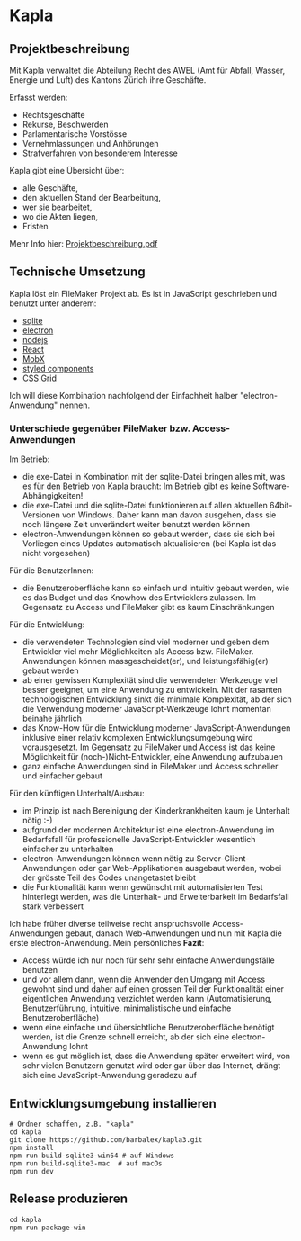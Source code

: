 # Kapla #

## Projektbeschreibung ##

Mit Kapla verwaltet die Abteilung Recht des AWEL (Amt für Abfall, Wasser, Energie und Luft) des Kantons Zürich ihre Geschäfte.

Erfasst werden:

- Rechtsgeschäfte
- Rekurse, Beschwerden
- Parlamentarische Vorstösse
- Vernehmlassungen und Anhörungen
- Strafverfahren von besonderem Interesse

Kapla gibt eine Übersicht über:

- alle Geschäfte,
- den aktuellen Stand der Bearbeitung,
- wer sie bearbeitet,
- wo die Akten liegen,
- Fristen

Mehr Info hier: [Projektbeschreibung.pdf](https://github.com/barbalex/kapla3/raw/master/app/etc/Projektbeschreibung.pdf)

## Technische Umsetzung

Kapla löst ein FileMaker Projekt ab.
Es ist in JavaScript geschrieben und benutzt unter anderem:

- [sqlite](http://sqlite.org)
- [electron](http://electron.atom.io)
- [nodejs](https://nodejs.org)
- [React](https://facebook.github.io/react)
- [MobX](https://github.com/mobxjs/mobx)
- [styled components](https://github.com/styled-components/styled-components)
- [CSS Grid](https://developer.mozilla.org/en-US/docs/Web/CSS/grid)

Ich will diese Kombination nachfolgend der Einfachheit halber "electron-Anwendung" nennen.

### Unterschiede gegenüber FileMaker bzw. Access-Anwendungen

Im Betrieb:

- die exe-Datei in Kombination mit der sqlite-Datei bringen alles mit, was es für den Betrieb von Kapla braucht: Im Betrieb gibt es keine Software-Abhängigkeiten!
- die exe-Datei und die sqlite-Datei funktionieren auf allen aktuellen 64bit-Versionen von Windows. Daher kann man davon ausgehen, dass sie noch längere Zeit unverändert weiter benutzt werden können
- electron-Anwendungen können so gebaut werden, dass sie sich bei Vorliegen eines Updates automatisch aktualisieren (bei Kapla ist das nicht vorgesehen)

Für die BenutzerInnen:

- die Benutzeroberfläche kann so einfach und intuitiv gebaut werden, wie es das Budget und das Knowhow des Entwicklers zulassen. Im Gegensatz zu Access und FileMaker gibt es kaum Einschränkungen

Für die Entwicklung:

- die verwendeten Technologien sind viel moderner und geben dem Entwickler viel mehr Möglichkeiten als Access bzw. FileMaker. Anwendungen können massgescheidet(er), und leistungsfähig(er) gebaut werden
- ab einer gewissen Komplexität sind die verwendeten Werkzeuge viel besser geeignet, um eine Anwendung zu entwickeln. Mit der rasanten technologischen Entwicklung sinkt die minimale Komplexität, ab der sich die Verwendung moderner JavaScript-Werkzeuge lohnt momentan beinahe jährlich
- das Know-How für die Entwicklung moderner JavaScript-Anwendungen inklusive einer relativ komplexen Entwicklungsumgebung wird vorausgesetzt. Im Gegensatz zu FileMaker und Access ist das keine Möglichkeit für (noch-)Nicht-Entwickler, eine Anwendung aufzubauen
- ganz einfache Anwendungen sind in FileMaker und Access schneller und einfacher gebaut

Für den künftigen Unterhalt/Ausbau:

- im Prinzip ist nach Bereinigung der Kinderkrankheiten kaum je Unterhalt nötig :-)
- aufgrund der modernen Architektur ist eine electron-Anwendung im Bedarfsfall für professionelle JavaScript-Entwickler wesentlich einfacher zu unterhalten
- electron-Anwendungen können wenn nötig zu Server-Client-Anwendungen oder gar Web-Applikationen ausgebaut werden, wobei der grösste Teil des Codes unangetastet bleibt
- die Funktionalität kann wenn gewünscht mit automatisierten Test hinterlegt werden, was die Unterhalt- und Erweiterbarkeit im Bedarfsfall stark verbessert

Ich habe früher diverse teilweise recht anspruchsvolle Access-Anwendungen gebaut, danach Web-Anwendungen und nun mit Kapla die erste electron-Anwendung. Mein persönliches **Fazit**:

- Access würde ich nur noch für sehr sehr einfache Anwendungsfälle benutzen
- und vor allem dann, wenn die Anwender den Umgang mit Access gewohnt sind und daher auf einen grossen Teil der Funktionalität einer eigentlichen Anwendung verzichtet werden kann (Automatisierung, Benutzerführung, intuitive, minimalistische und einfache Benutzeroberfläche)
- wenn eine einfache und übersichtliche Benutzeroberfläche benötigt werden, ist die Grenze schnell erreicht, ab der sich eine electron-Anwendung lohnt
- wenn es gut möglich ist, dass die Anwendung später erweitert wird, von sehr vielen Benutzern genutzt wird oder gar über das Internet, drängt sich eine JavaScript-Anwendung geradezu auf

## Entwicklungsumgebung installieren ##

	# Ordner schaffen, z.B. "kapla"
	cd kapla
    git clone https://github.com/barbalex/kapla3.git
	npm install
	npm run build-sqlite3-win64 # auf Windows
	npm run build-sqlite3-mac  # auf macOs
	npm run dev

## Release produzieren ##

	cd kapla
	npm run package-win
